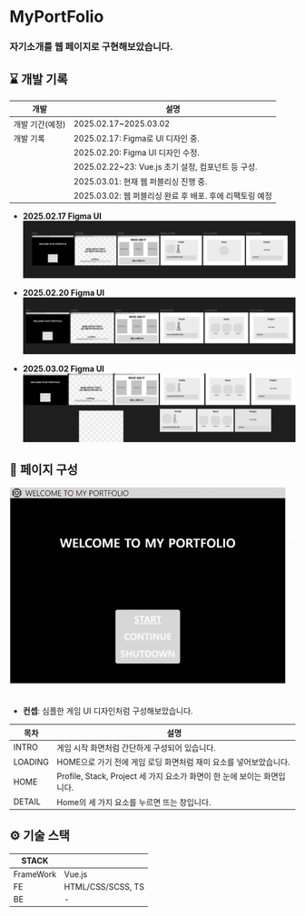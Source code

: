 
# MyPortFolio

### 자기소개를 웹 페이지로 구현해보았습니다.

## ⌛ 개발 기록

| 개발            | 설명                                                     |
| --------------- | -------------------------------------------------------- |
| 개발 기간(예정) | 2025.02.17~2025.03.02                                    |
| 개발 기록       | 2025.02.17: Figma로 UI 디자인 중.                        |
|                 | 2025.02.20: Figma UI 디자인 수정.                        |
|                 | 2025.02.22~23: Vue.js 초기 설정, 컴포넌트 등 구성.       |
|                 | 2025.03.01: 현재 웹 퍼블리싱 진행 중.                    |
|                 | 2025.03.02: 웹 퍼블리싱 완료 후 배포. 후에 리팩토링 예정 |

- **2025.02.17 Figma UI**
  ![Figma20250217](https://github.com/teumYee/MyPortFolio/blob/main/Figma20250217.png)

- **2025.02.20 Figma UI**
  ![Figma20250220](https://github.com/teumYee/MyPortFolio/blob/main/Figma20250220.png)

- **2025.03.02 Figma UI**
  ![Figma20250302](https://github.com/teumYee/MyPortFolio/blob/main/Figma20250302.png)

## 🧐 페이지 구성

![웹페이지](https://github.com/teumYee/MyPortFolio/blob/main/%EC%9B%B9%ED%8E%98%EC%9D%B4%EC%A7%80.gif)

- **컨셉**: 심플한 게임 UI 디자인처럼 구성해보았습니다.

| 목차    | 설명                                                                     |
| ------- | ------------------------------------------------------------------------ |
| INTRO   | 게임 시작 화면처럼 간단하게 구성되어 있습니다.                           |
| LOADING | HOME으로 가기 전에 게임 로딩 화면처럼 재미 요소를 넣어보았습니다.        |
| HOME    | Profile, Stack, Project 세 가지 요소가 화면이 한 눈에 보이는 화면입니다. |
| DETAIL  | Home의 세 가지 요소를 누르면 뜨는 창입니다.                              |

## ⚙️ 기술 스택

| STACK     |                   |
| --------- | ----------------- |
| FrameWork | Vue.js            |
| FE        | HTML/CSS/SCSS, TS |
| BE        | -                 |
